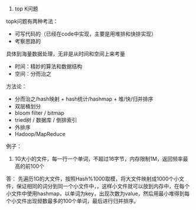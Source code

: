 1. top K问题

topk问题有两种考法：


- 可写代码的（已经在code中实现，主要是用堆排和快排实现）
- 考察思路的

具体到海量数据处理，无非是从时间和空间上来考量

- 时间：精妙的算法和数据结构
- 空间：分而治之

方法论：

- 分而治之/hash映射 + hash统计/hashmap + 堆/快/归并排序
- 双层桶划分
- bloom filter / bitmap
- tried树 / 数据库 / 倒排索引
- 外排序
- Hadoop/MapReduce

例子：

1. 1G大小的文件，每一行一个单词，不超过16字节，内存限制1M，返回频率最高的前100个

答： 先遍历1G的大文件，按照Hash%1000取模，将大文件映射成1000个小文件，保证相同的词分到同一个小文件中，，这样小文件就可以放到内存中，在每个小文件中使用hashmap，以单词为key，出现次数为value，然后用最小堆得到每个小文件出现频数最多的100个单词，最后进行归并排序。